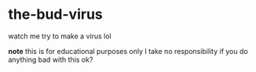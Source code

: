 # the-bud-virus
watch me try to make a virus lol

**note**
this is for educational purposes only
I take no responsibility if you do anything bad with this ok?

